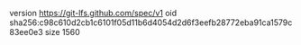 version https://git-lfs.github.com/spec/v1
oid sha256:c98c610d2cb1c6101f05d11b6d4054d2d6f3eefb28772eba91ca1579c83ee0e3
size 1560
